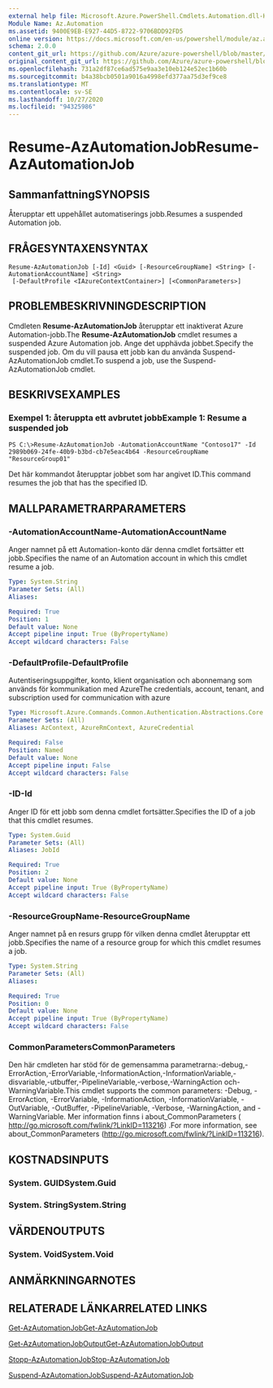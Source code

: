 ```yaml
---
external help file: Microsoft.Azure.PowerShell.Cmdlets.Automation.dll-Help.xml
Module Name: Az.Automation
ms.assetid: 9400E9EB-E927-44D5-8722-9706BDD92FD5
online version: https://docs.microsoft.com/en-us/powershell/module/az.automation/resume-azautomationjob
schema: 2.0.0
content_git_url: https://github.com/Azure/azure-powershell/blob/master/src/Automation/Automation/help/Resume-AzAutomationJob.md
original_content_git_url: https://github.com/Azure/azure-powershell/blob/master/src/Automation/Automation/help/Resume-AzAutomationJob.md
ms.openlocfilehash: 731a2df87ce6ad575e9aa3e10eb124e52ec1b60b
ms.sourcegitcommit: b4a38bcb0501a9016a4998efd377aa75d3ef9ce8
ms.translationtype: MT
ms.contentlocale: sv-SE
ms.lasthandoff: 10/27/2020
ms.locfileid: "94325986"
---
```

# <span data-ttu-id="5945e-101">Resume-AzAutomationJob</span><span class="sxs-lookup"><span data-stu-id="5945e-101">Resume-AzAutomationJob</span></span>

## <span data-ttu-id="5945e-102">Sammanfattning</span><span class="sxs-lookup"><span data-stu-id="5945e-102">SYNOPSIS</span></span>
<span data-ttu-id="5945e-103">Återupptar ett uppehållet automatiserings jobb.</span><span class="sxs-lookup"><span data-stu-id="5945e-103">Resumes a suspended Automation job.</span></span>

## <span data-ttu-id="5945e-104">FRÅGESYNTAXEN</span><span class="sxs-lookup"><span data-stu-id="5945e-104">SYNTAX</span></span>

```
Resume-AzAutomationJob [-Id] <Guid> [-ResourceGroupName] <String> [-AutomationAccountName] <String>
 [-DefaultProfile <IAzureContextContainer>] [<CommonParameters>]
```

## <span data-ttu-id="5945e-105">PROBLEMBESKRIVNING</span><span class="sxs-lookup"><span data-stu-id="5945e-105">DESCRIPTION</span></span>
<span data-ttu-id="5945e-106">Cmdleten **Resume-AzAutomationJob** återupptar ett inaktiverat Azure Automation-jobb.</span><span class="sxs-lookup"><span data-stu-id="5945e-106">The **Resume-AzAutomationJob** cmdlet resumes a suspended Azure Automation job.</span></span>
<span data-ttu-id="5945e-107">Ange det upphävda jobbet.</span><span class="sxs-lookup"><span data-stu-id="5945e-107">Specify the suspended job.</span></span>
<span data-ttu-id="5945e-108">Om du vill pausa ett jobb kan du använda Suspend-AzAutomationJob cmdlet.</span><span class="sxs-lookup"><span data-stu-id="5945e-108">To suspend a job, use the Suspend-AzAutomationJob cmdlet.</span></span>

## <span data-ttu-id="5945e-109">BESKRIVS</span><span class="sxs-lookup"><span data-stu-id="5945e-109">EXAMPLES</span></span>

### <span data-ttu-id="5945e-110">Exempel 1: återuppta ett avbrutet jobb</span><span class="sxs-lookup"><span data-stu-id="5945e-110">Example 1: Resume a suspended job</span></span>
```
PS C:\>Resume-AzAutomationJob -AutomationAccountName "Contoso17" -Id 2989b069-24fe-40b9-b3bd-cb7e5eac4b64 -ResourceGroupName "ResourceGroup01"
```

<span data-ttu-id="5945e-111">Det här kommandot återupptar jobbet som har angivet ID.</span><span class="sxs-lookup"><span data-stu-id="5945e-111">This command resumes the job that has the specified ID.</span></span>

## <span data-ttu-id="5945e-112">MALLPARAMETRAR</span><span class="sxs-lookup"><span data-stu-id="5945e-112">PARAMETERS</span></span>

### <span data-ttu-id="5945e-113">-AutomationAccountName</span><span class="sxs-lookup"><span data-stu-id="5945e-113">-AutomationAccountName</span></span>
<span data-ttu-id="5945e-114">Anger namnet på ett Automation-konto där denna cmdlet fortsätter ett jobb.</span><span class="sxs-lookup"><span data-stu-id="5945e-114">Specifies the name of an Automation account in which this cmdlet resume a job.</span></span>

```yaml
Type: System.String
Parameter Sets: (All)
Aliases:

Required: True
Position: 1
Default value: None
Accept pipeline input: True (ByPropertyName)
Accept wildcard characters: False
```

### <span data-ttu-id="5945e-115">-DefaultProfile</span><span class="sxs-lookup"><span data-stu-id="5945e-115">-DefaultProfile</span></span>
<span data-ttu-id="5945e-116">Autentiseringsuppgifter, konto, klient organisation och abonnemang som används för kommunikation med Azure</span><span class="sxs-lookup"><span data-stu-id="5945e-116">The credentials, account, tenant, and subscription used for communication with azure</span></span>

```yaml
Type: Microsoft.Azure.Commands.Common.Authentication.Abstractions.Core.IAzureContextContainer
Parameter Sets: (All)
Aliases: AzContext, AzureRmContext, AzureCredential

Required: False
Position: Named
Default value: None
Accept pipeline input: False
Accept wildcard characters: False
```

### <span data-ttu-id="5945e-117">-ID</span><span class="sxs-lookup"><span data-stu-id="5945e-117">-Id</span></span>
<span data-ttu-id="5945e-118">Anger ID för ett jobb som denna cmdlet fortsätter.</span><span class="sxs-lookup"><span data-stu-id="5945e-118">Specifies the ID of a job that this cmdlet resumes.</span></span>

```yaml
Type: System.Guid
Parameter Sets: (All)
Aliases: JobId

Required: True
Position: 2
Default value: None
Accept pipeline input: True (ByPropertyName)
Accept wildcard characters: False
```

### <span data-ttu-id="5945e-119">-ResourceGroupName</span><span class="sxs-lookup"><span data-stu-id="5945e-119">-ResourceGroupName</span></span>
<span data-ttu-id="5945e-120">Anger namnet på en resurs grupp för vilken denna cmdlet återupptar ett jobb.</span><span class="sxs-lookup"><span data-stu-id="5945e-120">Specifies the name of a resource group for which this cmdlet resumes a job.</span></span>

```yaml
Type: System.String
Parameter Sets: (All)
Aliases:

Required: True
Position: 0
Default value: None
Accept pipeline input: True (ByPropertyName)
Accept wildcard characters: False
```

### <span data-ttu-id="5945e-121">CommonParameters</span><span class="sxs-lookup"><span data-stu-id="5945e-121">CommonParameters</span></span>
<span data-ttu-id="5945e-122">Den här cmdleten har stöd för de gemensamma parametrarna:-debug,-ErrorAction,-ErrorVariable,-InformationAction,-InformationVariable,-disvariable,-utbuffer,-PipelineVariable,-verbose,-WarningAction och-WarningVariable.</span><span class="sxs-lookup"><span data-stu-id="5945e-122">This cmdlet supports the common parameters: -Debug, -ErrorAction, -ErrorVariable, -InformationAction, -InformationVariable, -OutVariable, -OutBuffer, -PipelineVariable, -Verbose, -WarningAction, and -WarningVariable.</span></span> <span data-ttu-id="5945e-123">Mer information finns i about_CommonParameters ( http://go.microsoft.com/fwlink/?LinkID=113216) .</span><span class="sxs-lookup"><span data-stu-id="5945e-123">For more information, see about_CommonParameters (http://go.microsoft.com/fwlink/?LinkID=113216).</span></span>

## <span data-ttu-id="5945e-124">KOSTNADS</span><span class="sxs-lookup"><span data-stu-id="5945e-124">INPUTS</span></span>

### <span data-ttu-id="5945e-125">System. GUID</span><span class="sxs-lookup"><span data-stu-id="5945e-125">System.Guid</span></span>

### <span data-ttu-id="5945e-126">System. String</span><span class="sxs-lookup"><span data-stu-id="5945e-126">System.String</span></span>

## <span data-ttu-id="5945e-127">VÄRDEN</span><span class="sxs-lookup"><span data-stu-id="5945e-127">OUTPUTS</span></span>

### <span data-ttu-id="5945e-128">System. Void</span><span class="sxs-lookup"><span data-stu-id="5945e-128">System.Void</span></span>

## <span data-ttu-id="5945e-129">ANMÄRKNINGAR</span><span class="sxs-lookup"><span data-stu-id="5945e-129">NOTES</span></span>

## <span data-ttu-id="5945e-130">RELATERADE LÄNKAR</span><span class="sxs-lookup"><span data-stu-id="5945e-130">RELATED LINKS</span></span>

[<span data-ttu-id="5945e-131">Get-AzAutomationJob</span><span class="sxs-lookup"><span data-stu-id="5945e-131">Get-AzAutomationJob</span></span>](./Get-AzAutomationJob.md)

[<span data-ttu-id="5945e-132">Get-AzAutomationJobOutput</span><span class="sxs-lookup"><span data-stu-id="5945e-132">Get-AzAutomationJobOutput</span></span>](./Get-AzAutomationJobOutput.md)

[<span data-ttu-id="5945e-133">Stopp-AzAutomationJob</span><span class="sxs-lookup"><span data-stu-id="5945e-133">Stop-AzAutomationJob</span></span>](./Stop-AzAutomationJob.md)

[<span data-ttu-id="5945e-134">Suspend-AzAutomationJob</span><span class="sxs-lookup"><span data-stu-id="5945e-134">Suspend-AzAutomationJob</span></span>](./Suspend-AzAutomationJob.md)


